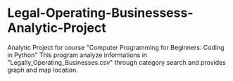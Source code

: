 # Legal-Operating-Businessess-Analytic-Project
Analytic Project for course "Computer Programming for Beginners: Coding in Python"
This program analyze informations in "Legally_Operating_Businesses.csv" through category search and provides graph and map location.

